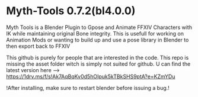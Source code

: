 # Myth-Tools 0.7.2(bl4.0.0)

Myth Tools is a Blender Plugin to Gpose and Animate FFXIV Characters with IK while maintaining original Bone integrity.
This is usefull for working on Animation Mods or wanting to build up and use a pose library in Blender to then export back to FFXIV

This github is purely for people that are interested in the code. This repo is missing the asset folder witch is simply not suited for github. U can find the latest version here
--> https://1drv.ms/f/s!Ak7AqBqKv0d5hOIpuk5kTBkSHS9ptA?e=KZmYDu

!After installing, make sure to restart blender before issuing a bug.!
